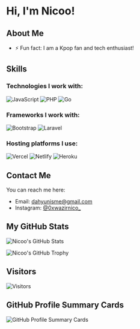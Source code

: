 # Hi, I'm Nicoo!

## About Me

- ⚡ Fun fact: I am a Kpop fan and tech enthusiast!

## Skills

### Technologies I work with:

![JavaScript](https://img.shields.io/badge/-JavaScript-black?style=flat-square&logo=javascript)
![PHP](https://img.shields.io/badge/-PHP-black?style=flat-square&logo=php)
![Go](https://img.shields.io/badge/-Go-black?style=flat-square&logo=go)

### Frameworks I work with:

![Bootstrap](https://img.shields.io/badge/-Bootstrap-black?style=flat-square&logo=bootstrap)
![Laravel](https://img.shields.io/badge/-Laravel-black?style=flat-square&logo=laravel)

### Hosting platforms I use:

![Vercel](https://img.shields.io/badge/-Vercel-black?style=flat-square&logo=vercel)
![Netlify](https://img.shields.io/badge/-Netlify-black?style=flat-square&logo=netlify)
![Heroku](https://img.shields.io/badge/-Heroku-black?style=flat-square&logo=heroku)


## Contact Me

You can reach me here:

- Email: [dahyunisme@gmail.com](mailto:dahyunisme@gmail.com)
- Instagram: [@0xwazirnico_](https://instagram.com/0xwazirnico_)

## My GitHub Stats

![Nicoo's GitHub Stats](https://github-readme-stats.vercel.app/api?username=rikurunico&show_icons=true&theme=radical)

![Nicoo's GitHub Trophy](https://github-profile-trophy.vercel.app/?username=rikurunico&theme=radical)

## Visitors

![Visitors](https://count.getloli.com/get/@rikurunico-github-readme?theme=rule34)

## GitHub Profile Summary Cards

![GitHub Profile Summary Cards](https://github-profile-summary-cards.vercel.app/api/cards/profile-details?username=rikurunico&theme=dracula)
